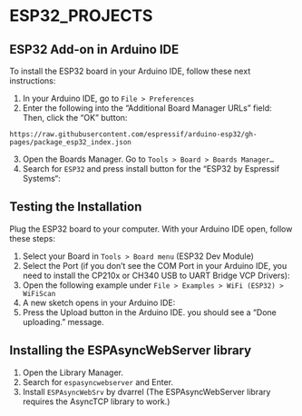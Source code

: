 # ESP32_PROJECTS

## ESP32 Add-on in Arduino IDE
To install the ESP32 board in your Arduino IDE, follow these next instructions:

1. In your Arduino IDE, go to `File > Preferences`  
2. Enter the following into the “Additional Board Manager URLs” field: Then, click the “OK” button:   
```
https://raw.githubusercontent.com/espressif/arduino-esp32/gh-pages/package_esp32_index.json
```
3. Open the Boards Manager. Go to `Tools > Board > Boards Manager…`   
4. Search for `ESP32` and press install button for the “ESP32 by Espressif Systems“:  

## Testing the Installation
Plug the ESP32 board to your computer. With your Arduino IDE open, follow these steps:  

1. Select your Board in `Tools > Board menu` (ESP32 Dev Module)  
2. Select the Port (if you don’t see the COM Port in your Arduino IDE, you need to install the CP210x or CH340 USB to UART Bridge VCP Drivers):  
3. Open the following example under `File > Examples > WiFi (ESP32) > WiFiScan`  
4. A new sketch opens in your Arduino IDE:  
5. Press the Upload button in the Arduino IDE. you should see a “Done uploading.” message.  

## Installing the ESPAsyncWebServer library

1. Open the Library Manager.
2. Search for `espasyncwebserver` and Enter.
3. Install `ESPAsyncWebSrv` by dvarrel (The ESPAsyncWebServer library requires the AsyncTCP library to work.)
